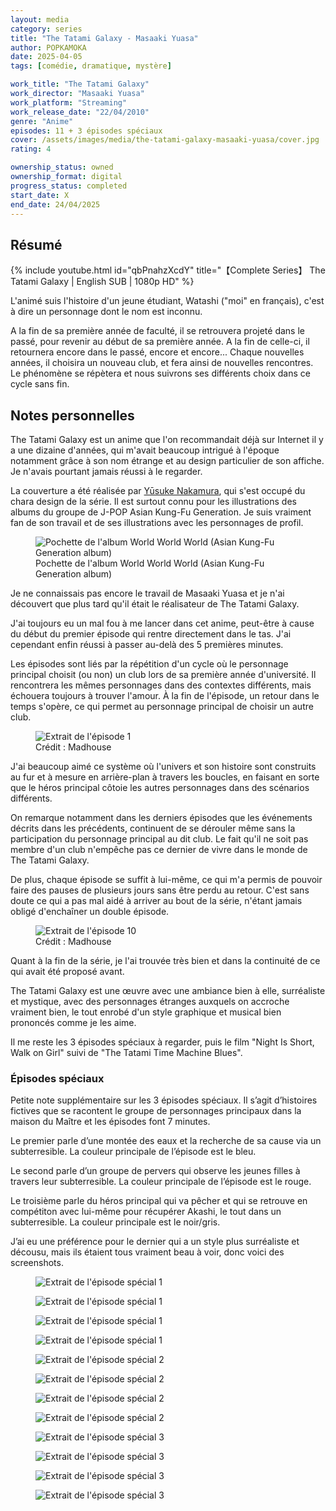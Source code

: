 ```yaml
---
layout: media
category: series
title: "The Tatami Galaxy - Masaaki Yuasa"
author: POPKAMOKA
date: 2025-04-05
tags: [comédie, dramatique, mystère]

work_title: "The Tatami Galaxy"
work_director: "Masaaki Yuasa"
work_platform: "Streaming"
work_release_date: "22/04/2010"
genre: "Anime"
episodes: 11 + 3 épisodes spéciaux
cover: /assets/images/media/the-tatami-galaxy-masaaki-yuasa/cover.jpg
rating: 4

ownership_status: owned
ownership_format: digital
progress_status: completed
start_date: X
end_date: 24/04/2025
---
```


## Résumé
{% include youtube.html id="qbPnahzXcdY" title="【Complete Series】 The Tatami Galaxy | English SUB | 1080p HD" %}

L'animé suis l'histoire d'un jeune étudiant, Watashi ("moi" en français), c'est à dire un personnage dont le nom est inconnu.

A la fin de sa première année de faculté, il se retrouvera projeté dans le passé, pour revenir au début de sa première année. A la fin de celle-ci, il retournera encore dans le passé, encore et encore...
Chaque nouvelles années, il choisira un nouveau club, et fera ainsi de nouvelles rencontres. Le phénomène se répètera et nous suivrons ses différents choix dans ce cycle sans fin.

## Notes personnelles
The Tatami Galaxy est un anime que l'on recommandait déjà sur Internet il y a une dizaine d'années, qui m'avait beaucoup intrigué à l'époque notamment grâce à son nom étrange et au design particulier de son affiche. Je n'avais pourtant jamais réussi à le regarder. 

La couverture a été réalisée par [Yūsuke Nakamura](https://www.instagram.com/yusuke_nakamura_jp/), qui s'est occupé du chara design de la série. Il est surtout connu pour les illustrations des albums du groupe de J-POP Asian Kung-Fu Generation. Je suis vraiment fan de son travail et de ses illustrations avec les personnages de profil.

<figure>
  <img src="{{ '/assets/images/media/the-tatami-galaxy-masaaki-yuasa/world.jpg' | relative_url }}" alt="Pochette de l'album World World World (Asian Kung-Fu Generation album)">
  <figcaption>Pochette de l'album World World World (Asian Kung-Fu Generation album)</figcaption>
</figure>


Je ne connaissais pas encore le travail de Masaaki Yuasa et je n'ai découvert que plus tard qu'il était le réalisateur de The Tatami Galaxy.

J'ai toujours eu un mal fou à me lancer dans cet anime, peut-être à cause du début du premier épisode qui rentre directement dans le tas.
J'ai cependant enfin réussi à passer au-delà des 5 premières minutes.

Les épisodes sont liés par la répétition d'un cycle où le personnage principal choisit (ou non) un club lors de sa première année d'université. Il rencontrera les mêmes personnages dans des contextes différents, mais échouera toujours à trouver l'amour. À la fin de l'épisode, un retour dans le temps s'opère, ce qui permet au personnage principal de choisir un autre club.

<figure>
  <img src="{{ '/assets/images/media/the-tatami-galaxy-masaaki-yuasa/extrait1.png' | relative_url }}" alt="Extrait de l'épisode 1">
  <figcaption>Crédit : Madhouse</figcaption>
</figure>

J'ai beaucoup aimé ce système où l'univers et son histoire sont construits au fur et à mesure en arrière-plan à travers les boucles, en faisant en sorte que le héros principal côtoie les autres personnages dans des scénarios différents.

On remarque notamment dans les derniers épisodes que les événements décrits dans les précédents, continuent de se dérouler même sans la participation du personnage principal au dit club. Le fait qu'il ne soit pas membre d'un club n'empêche pas ce dernier de vivre dans le monde de The Tatami Galaxy.

De plus, chaque épisode se suffit à lui-même, ce qui m'a permis de pouvoir faire des pauses de plusieurs jours sans être perdu au retour. C'est sans doute ce qui a pas mal aidé à arriver au bout de la série, n'étant jamais obligé d'enchaîner un double épisode.

<figure>
  <img src="{{ '/assets/images/media/the-tatami-galaxy-masaaki-yuasa/extrait2.png' | relative_url }}" alt="Extrait de l'épisode 10">
  <figcaption>Crédit : Madhouse</figcaption>
</figure>

Quant à la fin de la série, je l'ai trouvée très bien et dans la continuité de ce qui avait été proposé avant.

The Tatami Galaxy est une œuvre avec une ambiance bien à elle, surréaliste et mystique, avec des personnages étranges auxquels on accroche vraiment bien, le tout enrobé d'un style graphique et musical bien prononcés comme je les aime. 

Il me reste les 3 épisodes spéciaux à regarder, puis le film "Night Is Short, Walk on Girl" suivi de "The Tatami Time Machine Blues".

### Épisodes spéciaux
 Petite note supplémentaire sur les 3 épisodes spéciaux. Il s’agit d’histoires fictives que se racontent le groupe de personnages principaux dans la maison du Maître et les épisodes font 7 minutes.

Le premier parle d’une montée des eaux et la recherche de sa cause via un subterresible. La couleur principale de l’épisode est le bleu.

Le second parle d’un groupe de pervers qui observe les jeunes filles à travers leur subterresible. La couleur principale de l’épisode est le rouge.

Le troisième parle du héros principal qui va pêcher et qui se retrouve en compétiton avec lui-même pour récupérer Akashi, le tout dans un subterresible. La couleur principale est le noir/gris.

J’ai eu une préférence pour le dernier qui a un style plus surréaliste et décousu, mais ils étaient tous vraiment beau à voir, donc voici des screenshots.

<figure>
  <img src="{{ '/assets/images/media/the-tatami-galaxy-masaaki-yuasa/1_1.png' | relative_url }}" alt="Extrait de l'épisode spécial 1">
</figure>

<figure>
  <img src="{{ '/assets/images/media/the-tatami-galaxy-masaaki-yuasa/1_2.png' | relative_url }}" alt="Extrait de l'épisode spécial 1">
</figure>

<figure>
  <img src="{{ '/assets/images/media/the-tatami-galaxy-masaaki-yuasa/1_3.png' | relative_url }}" alt="Extrait de l'épisode spécial 1">
</figure>

<figure>
  <img src="{{ '/assets/images/media/the-tatami-galaxy-masaaki-yuasa/1_4.png' | relative_url }}" alt="Extrait de l'épisode spécial 1">
</figure>

<figure>
  <img src="{{ '/assets/images/media/the-tatami-galaxy-masaaki-yuasa/2_1.png' | relative_url }}" alt="Extrait de l'épisode spécial 2">
</figure>

<figure>
  <img src="{{ '/assets/images/media/the-tatami-galaxy-masaaki-yuasa/2_2.png' | relative_url }}" alt="Extrait de l'épisode spécial 2">
</figure>

<figure>
  <img src="{{ '/assets/images/media/the-tatami-galaxy-masaaki-yuasa/2_3.png' | relative_url }}" alt="Extrait de l'épisode spécial 2">
</figure>

<figure>
  <img src="{{ '/assets/images/media/the-tatami-galaxy-masaaki-yuasa/2_4.png' | relative_url }}" alt="Extrait de l'épisode spécial 2">
</figure>

<figure>
  <img src="{{ '/assets/images/media/the-tatami-galaxy-masaaki-yuasa/3_1.png' | relative_url }}" alt="Extrait de l'épisode spécial 3">
</figure>

<figure>
  <img src="{{ '/assets/images/media/the-tatami-galaxy-masaaki-yuasa/3_2.png' | relative_url }}" alt="Extrait de l'épisode spécial 3">
</figure>

<figure>
  <img src="{{ '/assets/images/media/the-tatami-galaxy-masaaki-yuasa/3_3.png' | relative_url }}" alt="Extrait de l'épisode spécial 3">
</figure>

<figure>
  <img src="{{ '/assets/images/media/the-tatami-galaxy-masaaki-yuasa/3_4.png' | relative_url }}" alt="Extrait de l'épisode spécial 3">
</figure>

